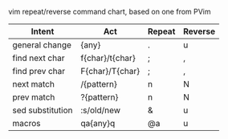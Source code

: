 vim repeat/reverse command chart, based on one from PVim

Intent | Act | Repeat | Reverse 
--- | --- | --- | ---
general change | {any} | . | u
find next char | f{char}/t{char} | ; | ,
find prev char | F{char}/T{char} | ; | ,
next match | /{pattern}<CR> | n | N
prev match | ?{pattern}<CR> | n | N
sed substitution | :s/old/new | & | u
macros | qa{any}q | @a | u

